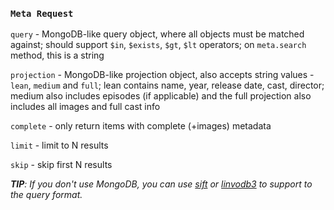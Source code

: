 ### ``Meta Request``

``query`` - MongoDB-like query object, where all objects must be matched against; should support ``$in``, ``$exists``, ``$gt``, ``$lt`` operators; on ``meta.search`` method, this is a string

``projection`` - MongoDB-like projection object, also accepts string values - ``lean``, ``medium`` and ``full``; lean contains name, year, release date, cast, director; medium also includes episodes (if applicable) and the full projection also includes all images and full cast info

``complete`` - only return items with complete (+images) metadata

``limit`` - limit to N results

``skip`` - skip first N results

_**TIP**: If you don't use MongoDB, you can use [sift](https://www.npmjs.com/package/sift) or [linvodb3](https://www.npmjs.com/package/linvodb3) to support to the query format._
